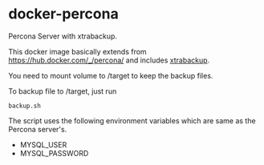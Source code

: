 # docker-percona
Percona Server with xtrabackup.

This docker image basically extends from https://hub.docker.com/_/percona/ and includes [xtrabackup](https://www.percona.com/doc/percona-xtrabackup/LATEST/index.html).

You need to mount volume to /target to keep the backup files.

To backup file to /target, just run 

    backup.sh

The script uses the following environment variables which are same as the Percona server's.

* MYSQL_USER 
* MYSQL_PASSWORD

